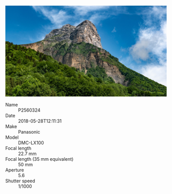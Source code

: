 [![P2560324](/photos/hd/P2560324.jpg)](/photos/full/P2560324.jpg?raw=true)

<dl>
  <dt>Name</dt>
  <dd>P2560324</dd>
  <dt>Date</dt>
  <dd>2018-05-28T12:11:31</dd>
  <dt>Make</dt>
  <dd>Panasonic</dd>
  <dt>Model</dt>
  <dd>DMC-LX100</dd>
  <dt>Focal length</dt>
  <dd>22.7 mm</dd>
  <dt>Focal length (35 mm equivalent)</dt>
  <dd>50 mm</dd>
  <dt>Aperture</dt>
  <dd>5.6</dd>
  <dt>Shutter speed</dt>
  <dd>1/1000</dd>
</dl>
